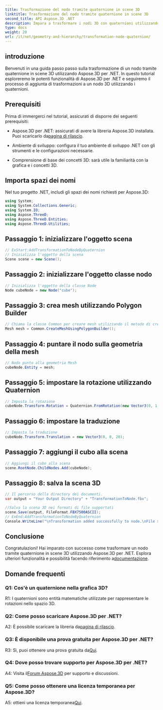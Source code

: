 ```yaml
---
title: Trasformazione del nodo tramite quaternione in scene 3D
linktitle: Trasformazione del nodo tramite quaternione in scene 3D
second_title: API Aspose.3D .NET
description: Impara a trasformare i nodi 3D con quaternioni utilizzando Aspose.3D per .NET. Guida passo passo per principianti.
type: docs
weight: 20
url: /it/net/geometry-and-hierarchy/transformation-node-quaternion/
---
```

## introduzione

Benvenuti in una guida passo passo sulla trasformazione di un nodo tramite quaternione in scene 3D utilizzando Aspose.3D per .NET. In questo tutorial esploreremo le potenti funzionalità di Aspose.3D per .NET e seguiremo il processo di aggiunta di trasformazioni a un nodo 3D utilizzando i quaternioni.

## Prerequisiti

Prima di immergerci nel tutorial, assicurati di disporre dei seguenti prerequisiti:

-  Aspose.3D per .NET: assicurati di avere la libreria Aspose.3D installata. Puoi scaricarlo da[pagina di rilascio](https://releases.aspose.com/3d/net/).

- Ambiente di sviluppo: configura il tuo ambiente di sviluppo .NET con gli strumenti e le configurazioni necessarie.

- Comprensione di base dei concetti 3D: sarà utile la familiarità con la grafica e i concetti 3D.

## Importa spazi dei nomi

Nel tuo progetto .NET, includi gli spazi dei nomi richiesti per Aspose.3D:

```csharp
using System;
using System.Collections.Generic;
using System.IO;
using Aspose.ThreeD;
using Aspose.ThreeD.Entities;
using Aspose.ThreeD.Utilities;
```

## Passaggio 1: inizializzare l'oggetto scena

```csharp
// ExStart:AddTransformationToNodeByQuaternion
// Inizializza l'oggetto della scena
Scene scene = new Scene();
```

## Passaggio 2: inizializzare l'oggetto classe nodo

```csharp
// Inizializza l'oggetto della classe Node
Node cubeNode = new Node("cube");
```

## Passaggio 3: crea mesh utilizzando Polygon Builder

```csharp
// Chiama la classe Common per creare mesh utilizzando il metodo di creazione poligoni per impostare l'istanza della mesh
Mesh mesh = Common.CreateMeshUsingPolygonBuilder();
```

## Passaggio 4: puntare il nodo sulla geometria della mesh

```csharp
// Nodo punto alla geometria Mesh
cubeNode.Entity = mesh;
```

## Passaggio 5: impostare la rotazione utilizzando Quaternion

```csharp
// Imposta la rotazione
cubeNode.Transform.Rotation = Quaternion.FromRotation(new Vector3(0, 1, 0), new Vector3(0.3, 0.5, 0.1));            
```

## Passaggio 6: impostare la traduzione

```csharp
// Imposta la traduzione
cubeNode.Transform.Translation = new Vector3(0, 0, 20);            
```

## Passaggio 7: aggiungi il cubo alla scena

```csharp
// Aggiungi il cubo alla scena
scene.RootNode.ChildNodes.Add(cubeNode);
```

## Passaggio 8: salva la scena 3D

```csharp
// Il percorso della directory dei documenti.
var output = "Your Output Directory" + "TransformationToNode.fbx";

//Salva la scena 3D nei formati di file supportati
scene.Save(output, FileFormat.FBX7500ASCII);
// ExEnd:AddTransformationToNodeByQuaternion
Console.WriteLine("\nTransformation added successfully to node.\nFile saved at " + output);
```

## Conclusione

Congratulazioni! Hai imparato con successo come trasformare un nodo tramite quaternione in scene 3D utilizzando Aspose.3D per .NET. Esplora ulteriori funzionalità e possibilità facendo riferimento a[documentazione](https://reference.aspose.com/3d/net/).

## Domande frequenti

### Q1: Cos'è un quaternione nella grafica 3D?

R1: I quaternioni sono entità matematiche utilizzate per rappresentare le rotazioni nello spazio 3D.

### Q2: Come posso scaricare Aspose.3D per .NET?

 A2: È possibile scaricare la libreria da[pagina di rilascio](https://releases.aspose.com/3d/net/).

### Q3: È disponibile una prova gratuita per Aspose.3D per .NET?

 R3: Sì, puoi ottenere una prova gratuita da[Qui](https://releases.aspose.com/).

### Q4: Dove posso trovare supporto per Aspose.3D per .NET?

 A4: Visita il[Forum Aspose.3D](https://forum.aspose.com/c/3d/18) per supporto e discussioni.

### Q5: Come posso ottenere una licenza temporanea per Aspose.3D?

 A5: ottieni una licenza temporanea[Qui](https://purchase.aspose.com/temporary-license/).
